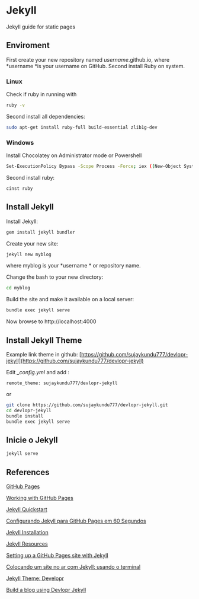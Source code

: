 # Jekyll

Jekyll guide for static pages

## Enviroment

First create your new repository named *username*.github.io, where *username *is your username on GitHub. Second install Ruby on system.

### Linux

Check if ruby in running with

```bash
ruby -v
```

Second install all dependencies:

```bash
sudo apt-get install ruby-full build-essential zlib1g-dev
```

### Windows

Install Chocolatey on Administrator mode or Powershell

```bash
Set-ExecutionPolicy Bypass -Scope Process -Force; iex ((New-Object System.Net.WebClient).DownloadString('https://chocolatey.org/install.ps1'))
```

Second install ruby:

```bash
cinst ruby
```

## Install Jekyll

Install Jekyll:

```bash
gem install jekyll bundler
```

Create your new site:

```bash
jekyll new myblog
```

where myblog is your *username * or repository name.

Change the bash to your new directory:

```bash
cd myblog
```

Build the site and make it available on a local server:

```bash
bundle exec jekyll serve
```

Now browse to http://localhost:4000

## Install Jekyll Theme

Example link theme in github: [https://github.com/sujaykundu777/devlopr-jekyll](https://github.com/sujaykundu777/devlopr-jekyll)

Edit *_config.yml* and add :

```apacheconf
remote_theme: sujaykundu777/devlopr-jekyll
```

or

```bash
git clone https://github.com/sujaykundu777/devlopr-jekyll.git
cd devlopr-jekyll
bundle install
bundle exec jekyll serve
```

## Inicie o Jekyll

```bash
jekyll serve
```

## References

[GitHub Pages](https://pages.github.com/)

[Working with GitHub Pages](https://help.github.com/en/github/working-with-github-pages)

[Jekyll Quickstart](https://jekyllrb.com/docs/)

[Configurando Jekyll para GitHub Pages em 60 Segundos](https://webdesign.tutsplus.com/pt/tutorials/setting-up-jekyll-for-github-pages-in-60-seconds--cms-27256)

[Jekyll Installation](https://jekyllrb.com/docs/installation/)

[Jekyll Resources](https://jekyllrb.com/resources/)

[Setting up a GitHub Pages site with Jekyll](https://help.github.com/en/github/working-with-github-pages/setting-up-a-github-pages-site-with-jekyll)

[Colocando um site no ar com Jekyll: usando o terminal](https://jtemporal.com/do-tema-ao-ar/)

[Jekyll Theme: Developr](http://jekyllthemes.org/themes/devlopr/)

[Build a blog using Devlopr Jekyll](https://devlopr.netlify.com/guides/2019/05/20/build-a-blog-using-devlopr-jekyll/)
